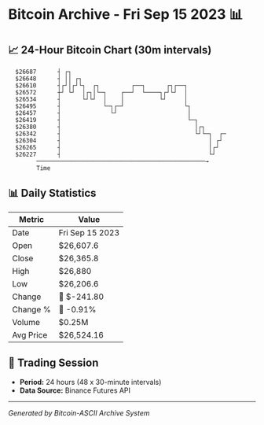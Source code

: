 # Bitcoin Archive - Fri Sep 15 2023 📊

## 📈 24-Hour Bitcoin Chart (30m intervals)

```
  $26687      ┤ ┌┐                                             
  $26648      ┤ ││ ┌┐                                          
  $26610      ┤┌┘│┌┘└┐  ┌┐         ┌──┐      ┌┐┌──┐            
  $26572      ┼┘ └┘  │┌┐│└─┐    ┌──┘  └────┐┌┘└┘  │            
  $26534      ┤      └┘└┘  │    │          └┘     │            
  $26495      ┤            └─┐┌─┘                 └┐           
  $26457      ┤              └┘                    │           
  $26419      ┤                                    └─┐         
  $26380      ┤                                      │┌┐       
  $26342      ┤                                      └┘└─┐  ┌─ 
  $26304      ┤                                          │ ┌┘  
  $26265      ┤                                          │┌┘   
  $26227      ┤                                          └┘    
        ────────────────────────────────────────────────→
        Time
```

## 📊 Daily Statistics

| Metric | Value |
|--------|-------|
| Date | Fri Sep 15 2023 |
| Open | $26,607.6 |
| Close | $26,365.8 |
| High | $26,880 |
| Low | $26,206.6 |
| Change | 🔴 $-241.80 |
| Change % | 🔴 -0.91% |
| Volume | $0.25M |
| Avg Price | $26,524.16 |

## 📅 Trading Session

- **Period:** 24 hours (48 x 30-minute intervals)
- **Data Source:** Binance Futures API

---
*Generated by Bitcoin-ASCII Archive System*
